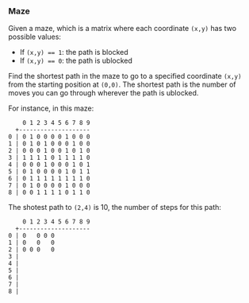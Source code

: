 ### Maze

Given a maze, which is a matrix where each coordinate `(x,y)` has two possible values:
- If `(x,y) == 1`: the path is blocked
- If `(x,y) == 0`: the path is ublocked

Find the shortest path in the maze to go to a specified coordinate `(x,y)` from the starting position at `(0,0)`.
The shortest path is the number of moves you can go through wherever the path is ublocked. 

For instance, in this maze:


```
    0 1 2 3 4 5 6 7 8 9
  +--------------------
0 | 0 1 0 0 0 0 1 0 0 0
1 | 0 1 0 1 0 0 0 1 0 0
2 | 0 0 0 1 0 0 1 0 1 0
3 | 1 1 1 1 0 1 1 1 1 0
4 | 0 0 0 1 0 0 0 1 0 1
5 | 0 1 0 0 0 0 1 0 1 1
6 | 0 1 1 1 1 1 1 1 1 0
7 | 0 1 0 0 0 0 1 0 0 0
8 | 0 0 1 1 1 1 0 1 1 0 
```

The shotest path to `(2,4)` is 10, the number of steps for this path:

```
    0 1 2 3 4 5 6 7 8 9
  +--------------------
0 | 0   0 0 0
1 | 0   0   0
2 | 0 0 0   0
3 |
4 |
5 |
6 |
7 |
8 | 
```